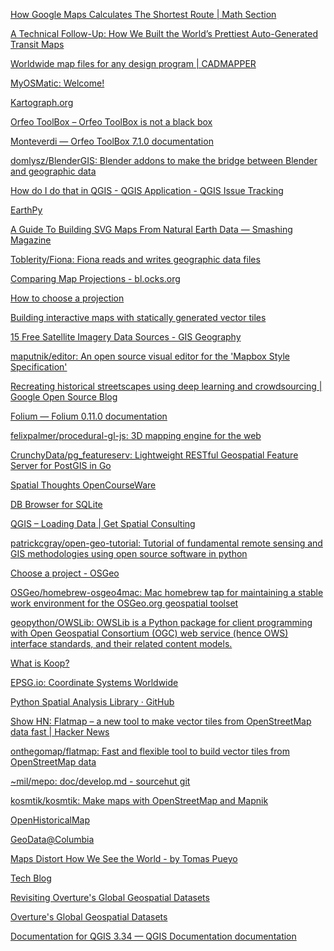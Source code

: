 [How Google Maps Calculates The Shortest Route | Math Section](https://mathsection.com/how-google-maps-calculates-the-shortest-route/?cookie-state-change=1546220286234)  

[A Technical Follow-Up: How We Built the World’s Prettiest Auto-Generated Transit Maps](https://medium.com/transit-app/how-we-built-the-worlds-prettiest-auto-generated-transit-maps-12d0c6fa502f)  

[Worldwide map files for any design program | CADMAPPER](https://cadmapper.com/)  

[MyOSMatic: Welcome!](https://maposmatic.osm-baustelle.de/)  

[Kartograph.org](http://kartograph.org/)  

[Orfeo ToolBox – Orfeo ToolBox is not a black box](https://www.orfeo-toolbox.org/)  

[Monteverdi — Orfeo ToolBox 7.1.0 documentation](https://www.orfeo-toolbox.org/CookBook/Monteverdi.html)  

[domlysz/BlenderGIS: Blender addons to make the bridge between Blender and geographic data](https://github.com/domlysz/BlenderGIS)  

[How do I do that in QGIS - QGIS Application - QGIS Issue Tracking](https://issues.qgis.org/projects/qgis/wiki/How_do_I_do_that_in_QGIS)

[EarthPy](http://earthpy.org/)

[A Guide To Building SVG Maps From Natural Earth Data — Smashing Magazine](https://www.smashingmagazine.com/2015/09/making-svg-maps-from-natural-earth-data/)

[Toblerity/Fiona: Fiona reads and writes geographic data files](https://github.com/Toblerity/Fiona)

[Comparing Map Projections - bl.ocks.org](https://bl.ocks.org/syntagmatic/ba569633d51ebec6ec6e)

[How to choose a projection](http://www.geo.hunter.cuny.edu/~jochen/gtech201/lectures/lec6concepts/map%20coordinate%20systems/how%20to%20choose%20a%20projection.htm)

[Building interactive maps with statically generated vector tiles](https://www.monades.dev/building-interactive-maps-with-statically-generated-vector-tiles/)

[15 Free Satellite Imagery Data Sources - GIS Geography](https://gisgeography.com/free-satellite-imagery-data-list/)

[maputnik/editor: An open source visual editor for the 'Mapbox Style Specification'](https://github.com/maputnik/editor)

[Recreating historical streetscapes using deep learning and crowdsourcing | Google Open Source Blog](https://opensource.googleblog.com/2020/09/recreating-historical-streetscapes.html?m=1)

[Folium — Folium 0.11.0 documentation](https://python-visualization.github.io/folium/index.html#)

[felixpalmer/procedural-gl-js: 3D mapping engine for the web](https://github.com/felixpalmer/procedural-gl-js/)

[CrunchyData/pg_featureserv: Lightweight RESTful Geospatial Feature Server for PostGIS in Go](https://github.com/CrunchyData/pg_featureserv)

[Spatial Thoughts OpenCourseWare](https://courses.spatialthoughts.com/)

[DB Browser for SQLite](https://sqlitebrowser.org/)

[QGIS – Loading Data | Get Spatial Consulting](https://getspatial.com/gisblog/qgis-loading-data/)

[patrickcgray/open-geo-tutorial: Tutorial of fundamental remote sensing and GIS methodologies using open source software in python](https://github.com/patrickcgray/open-geo-tutorial)

[Choose a project - OSGeo](https://www.osgeo.org/choose-a-project/)

[OSGeo/homebrew-osgeo4mac: Mac homebrew tap for maintaining a stable work environment for the OSGeo.org geospatial toolset](https://github.com/OSGeo/homebrew-osgeo4mac)

[geopython/OWSLib: OWSLib is a Python package for client programming with Open Geospatial Consortium (OGC) web service (hence OWS) interface standards, and their related content models.](https://github.com/geopython/OWSLib)

[What is Koop?](https://koopjs.github.io/docs/basics/what-is-koop)

[EPSG.io: Coordinate Systems Worldwide](http://epsg.io/)

[Python Spatial Analysis Library · GitHub](https://github.com/pysal)

[Show HN: Flatmap – a new tool to make vector tiles from OpenStreetMap data fast | Hacker News](https://news.ycombinator.com/item?id=28986762)

[onthegomap/flatmap: Fast and flexible tool to build vector tiles from OpenStreetMap data](https://github.com/onthegomap/flatmap)

[~mil/mepo: doc/develop.md - sourcehut git](https://git.sr.ht/~mil/mepo/tree/master/doc/develop.md)

[kosmtik/kosmtik: Make maps with OpenStreetMap and Mapnik](https://github.com/kosmtik/kosmtik)

[OpenHistoricalMap](https://openhistoricalmap.org/)

[GeoData@Columbia](https://geodata.library.columbia.edu/)

[Maps Distort How We See the World - by Tomas Pueyo](https://unchartedterritories.tomaspueyo.com/p/maps-distort-how-we-see-the-world)

[Tech Blog](https://tech.marksblogg.com/)

[Revisiting Overture's Global Geospatial Datasets](https://tech.marksblogg.com/overture-2024-revisit.html)

[Overture's Global Geospatial Datasets](https://tech.marksblogg.com/overture-gis-data.html)

[Documentation for QGIS 3.34 — QGIS Documentation documentation](https://docs.qgis.org/3.34/en/docs/index.html)

